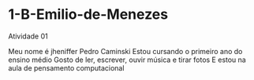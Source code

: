 # 1-B-Emilio-de-Menezes
Atividade 01


Meu nome é jheniffer Pedro Caminski
Estou cursando o primeiro ano do ensino médio
Gosto de ler, escrever, ouvir música e tirar fotos 
E estou na aula de pensamento computacional 
